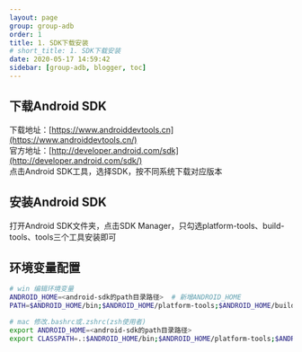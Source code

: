 ```yaml
---
layout: page
group: group-adb
order: 1
title: 1. SDK下载安装
# short_title: 1. SDK下载安装
date: 2020-05-17 14:59:42
sidebar: [group-adb, blogger, toc]
---
```

## 下载Android SDK

下载地址：[https://www.androiddevtools.cn](https://www.androiddevtools.cn/)  
官方地址：[http://developer.android.com/sdk](http://developer.android.com/sdk/)  
点击Android SDK工具，选择SDK，按不同系统下载对应版本

## 安装Android SDK

打开Android SDK文件夹，点击SDK Manager，只勾选platform-tools、build-tools、tools三个工具安装即可

## 环境变量配置

```bash
# win 编辑环境变量
ANDROID_HOME=<android-sdk的path目录路径>  # 新增ANDROID_HOME
PATH=$ANDROID_HOME/bin;$ANDROID_HOME/platform-tools;$ANDROID_HOME/build-tools;$ANDROID_HOME/tools

# mac 修改.bashrc或.zshrc(zsh使用者)
export ANDROID_HOME=<android-sdk的path目录路径>
export CLASSPATH=.:$ANDROID_HOME/bin;$ANDROID_HOME/platform-tools;$ANDROID_HOME/build-tools;$ANDROID_HOME/tools
```
